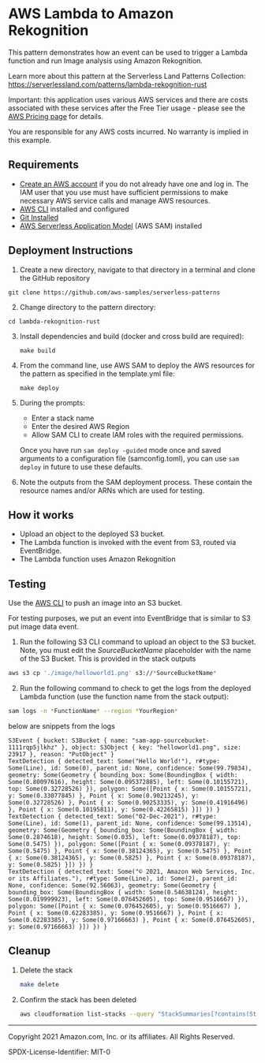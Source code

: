 # AWS Lambda to Amazon Rekognition

This pattern demonstrates how an event can be used to trigger a Lambda function and run Image analysis using Amazon Rekognition.

Learn more about this pattern at the Serverless Land Patterns Collection: https://serverlessland.com/patterns/lambda-rekognition-rust

Important: this application uses various AWS services and there are costs associated with these services after the Free Tier usage - please see the [AWS Pricing page](https://aws.amazon.com/pricing/) for details.

You are responsible for any AWS costs incurred. No warranty is implied in this example.

## Requirements

* [Create an AWS account](https://portal.aws.amazon.com/gp/aws/developer/registration/index.html) if you do not already have one and log in. The IAM user that you use must have sufficient permissions to make necessary AWS service calls and manage AWS resources.
* [AWS CLI](https://docs.aws.amazon.com/cli/latest/userguide/install-cliv2.html) installed and configured
* [Git Installed](https://git-scm.com/book/en/v2/Getting-Started-Installing-Git)
* [AWS Serverless Application Model](https://docs.aws.amazon.com/serverless-application-model/latest/developerguide/serverless-sam-cli-install.html) (AWS SAM) installed

## Deployment Instructions

1. Create a new directory, navigate to that directory in a terminal and clone the GitHub repository

```
git clone https://github.com/aws-samples/serverless-patterns
```

2. Change directory to the pattern directory:

```
cd lambda-rekognition-rust
```

3. Install dependencies and build (docker and cross build are required):
    ```
    make build
    ```
4. From the command line, use AWS SAM to deploy the AWS resources for the pattern as specified in the template.yml file:
    ```
    make deploy
    ```
5. During the prompts:
    * Enter a stack name
    * Enter the desired AWS Region
    * Allow SAM CLI to create IAM roles with the required permissions.

    Once you have run `sam deploy -guided` mode once and saved arguments to a configuration file (samconfig.toml), you can use `sam deploy` in future to use these defaults.

6. Note the outputs from the SAM deployment process. These contain the resource names and/or ARNs which are used for testing.


## How it works

* Upload an object to the deployed S3 bucket.
* The Lambda function is invoked with the event from S3, routed via EventBridge.
* The Lambda function uses Amazon Rekognition


## Testing

Use the [AWS CLI](https://aws.amazon.com/cli/) to push an image into an S3 bucket.

For testing purposes, we put an event into EventBridge that is similar to S3 put image data event.


1. Run the following S3 CLI command to upload an object to the S3 bucket. Note, you must edit the *SourceBucketName* placeholder with the name of the S3 Bucket. This is provided in the stack outputs

```bash
aws s3 cp './image/helloworld1.png' s3://*SourceBucketName*
```

2. Run the following command to check to get the logs from the deployed Lambda function (use the function name from the stack output):

```bash
sam logs -n *FunctionName* --region *YourRegion*
```

below are snippets from the logs

```
S3Event { bucket: S3Bucket { name: "sam-app-sourcebucket-1111rqp5jlkhz" }, object: S3Object { key: "helloworld1.png", size: 23917 }, reason: "PutObject" }
TextDetection { detected_text: Some("Hello World!"), r#type: Some(Line), id: Some(0), parent_id: None, confidence: Some(99.79834), geometry: Some(Geometry { bounding_box: Some(BoundingBox { width: Some(0.80097616), height: Some(0.095372885), left: Some(0.10155721), top: Some(0.32728526) }), polygon: Some([Point { x: Some(0.10155721), y: Some(0.33077845) }, Point { x: Some(0.90213245), y: Some(0.32728526) }, Point { x: Some(0.90253335), y: Some(0.41916496) }, Point { x: Some(0.10195811), y: Some(0.42265815) }]) }) }
TextDetection { detected_text: Some("02-Dec-2021"), r#type: Some(Line), id: Some(1), parent_id: None, confidence: Some(99.13514), geometry: Some(Geometry { bounding_box: Some(BoundingBox { width: Some(0.2874618), height: Some(0.035), left: Some(0.09378187), top: Some(0.5475) }), polygon: Some([Point { x: Some(0.09378187), y: Some(0.5475) }, Point { x: Some(0.38124365), y: Some(0.5475) }, Point { x: Some(0.38124365), y: Some(0.5825) }, Point { x: Some(0.09378187), y: Some(0.5825) }]) }) }
TextDetection { detected_text: Some("© 2021, Amazon Web Services, Inc. or its Affiliates."), r#type: Some(Line), id: Some(2), parent_id: None, confidence: Some(92.56063), geometry: Some(Geometry { bounding_box: Some(BoundingBox { width: Some(0.54638124), height: Some(0.019999923), left: Some(0.076452605), top: Some(0.9516667) }), polygon: Some([Point { x: Some(0.076452605), y: Some(0.9516667) }, Point { x: Some(0.62283385), y: Some(0.9516667) }, Point { x: Some(0.62283385), y: Some(0.97166663) }, Point { x: Some(0.076452605), y: Some(0.97166663) }]) }) }
```

## Cleanup

1. Delete the stack

    ```bash
    make delete
    ```

1. Confirm the stack has been deleted

    ```bash
    aws cloudformation list-stacks --query "StackSummaries[?contains(StackName,'STACK_NAME')].StackStatus"
    ```

----
Copyright 2021 Amazon.com, Inc. or its affiliates. All Rights Reserved.

SPDX-License-Identifier: MIT-0
